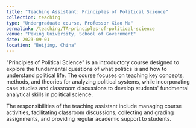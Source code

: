 ```yaml
---
title: "Teaching Assistant: Principles of Political Science"
collection: teaching
type: "Undergraduate course, Professor Xiao Ma"
permalink: /teaching/TA-principles-of-political-science
venue: "Peking University, School of Government"
date: 2023-09-01
location: "Beijing, China"
---
```


"Principles of Political Science" is an introductory course designed to explore the fundamental questions of what politics is and how to understand political life. The course focuses on teaching key concepts, methods, and theories for analyzing political systems, while incorporating case studies and classroom discussions to develop students' fundmental analytical skills in political science.

The responsibilities of the teaching assistant include managing course activities, facilitating classroom discussions, collecting and grading assignments, and providing regular academic support to students.
